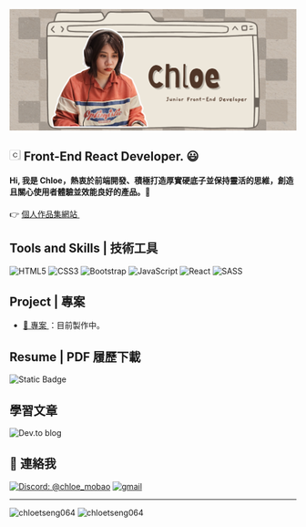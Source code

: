 ![image](https://github.com/ChloeTseng064/ChloeTseng064/blob/main/image/Chloef2e%201.png)

<img src="https://github.com/ChloeTseng064/ChloeTseng064/blob/main/image/Chloe-min_wbg.jpg" alt="logo-min" width="20" height="20" > Front-End React Developer. 😃
---
#### Hi, 我是 Chloe，熱衷於前端開發、積極打造厚實硬底子並保持靈活的思維，創造且關心使用者體驗並效能良好的產品。👋 <br/>

👉 <a href="https://dev.chloetseng.com/"> 個人作品集網站 </a>&emsp;

Tools and Skills | 技術工具
---
![HTML5](https://img.shields.io/badge/html5-%23E34F26.svg?style=for-the-badge&logo=html5&logoColor=white)
![CSS3](https://img.shields.io/badge/css3-%231572B6.svg?style=for-the-badge&logo=css3&logoColor=white)
![Bootstrap](https://img.shields.io/badge/bootstrap-%238511FA.svg?style=for-the-badge&logo=bootstrap&logoColor=white)
![JavaScript](https://img.shields.io/badge/javascript-%23323330.svg?style=for-the-badge&logo=javascript&logoColor=%23F7DF1E)
![React](https://img.shields.io/badge/react-%2320232a.svg?style=for-the-badge&logo=react&logoColor=%2361DAFB)
![SASS](https://img.shields.io/badge/SASS-hotpink.svg?style=for-the-badge&logo=SASS&logoColor=white)
&emsp;&emsp;

Project | 專案
---
* <a href="#">🌱 專案 </a>：目前製作中。
&emsp;

Resume | PDF 履歷下載
---
<img alt="Static Badge" src="https://img.shields.io/badge/DOWNLOAD-8A2BE2">
&emsp;

學習文章
---
![Dev.to blog](https://img.shields.io/badge/dev.to-0A0A0A?style=for-the-badge&logo=dev.to&logoColor=white)



💬 連絡我
---
<a href="discordapp.com/users/1218426159423819809"><img src="https://img.shields.io/badge/%40chloe_mobao-Discord-8A2BE2" alt="Discord: @chloe_mobao"></a>
<a href="mailto:Chloe.tseng1026@gmail.com"><img src="https://img.shields.io/badge/Gmail-D14836?style=for-the-badge&logo=gmail&logoColor=white" alt="gmail" ></a>

---
<img align="top" src="https://github-readme-stats.vercel.app/api?username=chloetseng064&show_icons=true&theme=dark&title_color=d1d5ea&text_color=fcfcfc&border=true&locale=en" alt="chloetseng064" /> <img align="top" src="https://github-readme-stats.vercel.app/api/top-langs?username=chloetseng064&show_icons=true&locale=en&layout=compact&theme=dark" alt="chloetseng064" />

<!--
**ChloeTseng064/ChloeTseng064** is a ✨ _special_ ✨ repository because its `README.md` (this file) appears on your GitHub profile.

Here are some ideas to get you started:

- 🔭 I’m currently working on ...
- 🌱 I’m currently learning ...
- 👯 I’m looking to collaborate on ...
- 🤔 I’m looking for help with ...
- 💬 Ask me about ...
- 📫 How to reach me: ...
- 😄 Pronouns: ...
- ⚡ Fun fact: ...
-->
